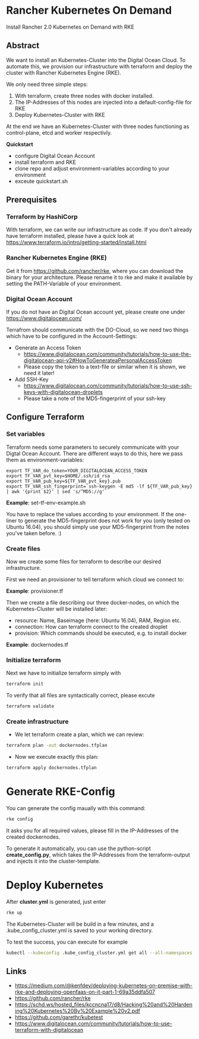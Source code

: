 # Rancher Kubernetes On Demand

Install Rancher 2.0 Kubernetes on Demand with RKE

## Abstract

We want to install an Kubernetes-Cluster into the Digital Ocean Cloud. To automate this, we provision our infrastructure with terraform and deploy the cluster with Rancher Kubernetes Engine (RKE).

We only need three simple steps:

1. With terraform, create three nodes with docker installed.
1. The IP-Addresses of this nodes are injected into a default-config-file for RKE
1. Deploy Kubernetes-Cluster with RKE

At the end we have an Kubernetes-Cluster with three nodes functioning as control-plane, etcd and worker respectivly.

**Quickstart**
- configure Digital Ocean Account
- install terraform and RKE
- clone repo and adjust environment-variables according to your environment
- exceute quickstart.sh


## Prerequisites
### Terraform by HashiCorp

With terraform, we can write our infrastructure as code. If you don't already have terraform installed, please have a quick look at https://www.terraform.io/intro/getting-started/install.html

### Rancher Kubernetes Engine (RKE)
Get it from https://github.com/rancher/rke, where you can download the binary for your architecture.
Please rename it to rke and make it available by setting the PATH-Variable of your environment.


### Digital Ocean Account
If you do not have an Digital Ocean account yet, please create one under https://www.digitalocean.com/

Terrafrom should communicate with the DO-Cloud, so we need two things which have to be configured in the Account-Settings:
  
* Generate an Access Token
  * https://www.digitalocean.com/community/tutorials/how-to-use-the-digitalocean-api-v2#HowToGenerateaPersonalAccessToken
  * Please copy the token to a text-file or similar when it is shown, we need it later!
* Add SSH-Key
  * https://www.digitalocean.com/community/tutorials/how-to-use-ssh-keys-with-digitalocean-droplets
  * Please take a note of the MD5-fingerprint of your ssh-key

## Configure Terraform
### Set variables
Terraform needs some parameters to securely communicate with your Digtal Ocean Account. There are different ways to do this, here we pass them as environment-variables:

    export TF_VAR_do_token=YOUR_DIGITALOCEAN_ACCESS_TOKEN
    export TF_VAR_pvt_key=$HOME/.ssh/id_rsa
    export TF_VAR_pub_key=${TF_VAR_pvt_key}.pub
    export TF_VAR_ssh_fingerprint=`ssh-keygen -E md5 -lf ${TF_VAR_pub_key} | awk '{print $2}' | sed 's/^MD5://g'`


__Example__: set-tf-env-example.sh

You have to replace the values according to your environment. If the one-liner to generate the MD5-fingerprint does not work for you (only tested on Ubuntu 16.04), you should simply use your MD5-fingerprint from the notes you've taken before.  :)

### Create files
Now we create some files for terraform to describe our desired infrastructure.

First we need an provisioner to tell terraform which cloud we connect to:

__Example__: provisioner.tf

Then we create a file describing our three docker-nodes, on which the Kubernetes-Cluster will be installed later:
* resource: Name, Baseimage (here: Ubuntu 16.04), RAM, Region etc.
* connection: How can terraform connect to the created droplet
* provision: Which commands should be executed, e.g. to install docker 

__Example__: dockernodes.tf

### Initialize terraform
Next we have to initialize terraform simply with
```bash
terraform init
```
To verify that all files are syntactically correct, please excute
```bash
terraform validate
```
### Create infrastructure
* We let terraform create a plan, which we can review:
```bash
terraform plan -out dockernodes.tfplan
```
* Now we execute exactly this plan:
```bash
terraform apply dockernodes.tfplan
```

# Generate RKE-Config
You can generate the config maually with this command:
```bash
rke config
```

It asks you for all required values, please fill in the IP-Addresses of the created dockernodes.

To generate it automatically, you can use the python-script **create_config.py**, which takes the IP-Addresses from the terraform-output and injects it into the cluster-template.

# Deploy Kubernetes
After **cluster.yml** is generated, just enter
```bash
rke up
```

The Kubernetes-Cluster will be build in a few minutes, and a .kube_config_cluster.yml is saved to your working directory.

To test the success, you can execute for example
```bash
kubectl --kubeconfig .kube_config_cluster.yml get all --all-namespaces
```

## Links

* https://medium.com/@kenfdev/deploying-kubernetes-on-premise-with-rke-and-deploying-openfaas-on-it-part-1-69a35ddfa507
* https://github.com/rancher/rke
* https://schd.ws/hosted_files/kccncna17/d8/Hacking%20and%20Hardening%20Kubernetes%20By%20Example%20v2.pdf	
* https://github.com/garethr/kubetest
* https://www.digitalocean.com/community/tutorials/how-to-use-terraform-with-digitalocean

